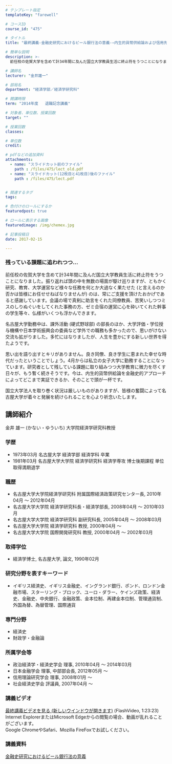 ```yaml
---
# テンプレート指定
templateKey: "farewell"

# コースID
course_id: "475"

# タイトル
title: "最終講義-金融史研究におけるピール銀行法の意義-−内生的貨幣供給論および信用先行説の視点を取り込んで−-2014"

# 簡単な説明
description: >-
  前任校の佐賀大学を含めて計34年間に及んだ国立大学教員生活に終止符をうつことになりました。振り返れば頭の中を無数の場面が駆け巡りますが、ともかく研究、教育、大学運営など様々な任務を何とか大過なく果...

# 講師名
lecturer: "金井雄一"

# 部局名
department: "経済学部／経済学研究科"

# 開講時限
term: "2014年度	退職記念講義"

# 対象者、単位数、授業回数
target: ""

# 授業回数
classes: 

# 単位数
credit: 

# pdfなどの追加資料
attachments: 
  - name: "スライドカット前のファイル" 
    path : /files/475/lect_old.pdf
  - name: "スライドカット(12枚目と41枚目)後のファイル" 
    path : /files/475/lect.pdf


# 関連するタグ
tags:

# 色付けのロールにするか
featuredpost: true

# ロールに表示する画像
featuredimage: /img/chemex.jpg

# 記事投稿日
date: 2017-02-15

---
```

### 残っている課題に追われつつ... 

前任校の佐賀大学を含めて計34年間に及んだ国立大学教員生活に終止符をうつことになりました。振り返れば頭の中を無数の場面が駆け巡りますが、ともかく研究、教育、大学運営など様々な任務を何とか大過なく果たせた (と言えるのか否かは皆様にお任せせねばなりませんが) のは、常にご支援を頂けたおかげであると感謝しています。会議の場で真剣に助言をくれた同僚教員、苦笑いしつつミスのしりぬぐいをしてくれた事務の方、ゼミ合宿の運営に心を砕いてくれた幹事の学生等々、仏様がいくつも浮かんできます。 

名古屋大学勤務中は、課外活動 (硬式野球部) の部長のほか、大学評価・学位授与機構や日本学術振興会の委員など学外での職務も多かったので、思いがけない交流も拡がりました。多忙にはなりましたが、人生を豊かにする新しい世界を得たようです。 

思い出を語り出すとキリがありません。良き同僚、良き学生に恵まれた幸せな時代だったということでしょう。4月からは私立の女子大学に勤務することになっています。研究者として残している課題に取り組みつつ大学教育に微力を尽くす日々が、もう暫く続きそうです。今は、内生的貨幣供給論を金融史的アプローチによってどこまで実証できるか、そのことで頭が一杯です。 

国立大学法人を取り巻く状況は厳しいものがありますが、皆様の奮闘によって名古屋大学が着々と発展を続けられることを心より祈念いたします。
## 講師紹介

金井 雄一 (かない・ゆういち) 大学院経済学研究科教授

### 学歴

  * 1973年03月 名古屋大学 経済学部 経済学科 卒業 
  * 1981年03月 名古屋大学大学院 経済学研究科 経済学専攻 博士後期課程 単位取得満期退学

### 職歴

  * 名古屋大学大学院経済学研究科 附属国際経済政策研究センター長, 2010年04月 ～ 2012年04月 
  * 名古屋大学大学院 経済学研究科長・経済学部長, 2008年04月 ～ 2010年03月 
  * 名古屋大学大学院 経済学研究科 副研究科長, 2005年04月 ～ 2008年03月 
  * 名古屋大学大学院 経済学研究科 教授, 2000年04月 ～ 
  * 名古屋大学大学院 国際開発研究科 教授, 2000年04月 ～ 2002年03月 

### 取得学位

  * 経済学博士, 名古屋大学, 論文, 1990年02月 

### 研究分野を表すキーワード

  * イギリス経済史、イギリス金融史、イングランド銀行、ポンド、ロンドン金融市場、スターリング・ブロック、ユーロ・ダラー、ケインズ政策、経済史、金融史、中央銀行、金融政策、金本位制、再建金本位制、管理通貨制、外国為替、為替管理、国際通貨 

### 専門分野

  * 経済史 
  * 財政学・金融論 

### 所属学会等

  * 政治経済学・経済史学会 理事, 2010年04月 ～ 2014年03月
  * 日本金融学会 理事, 中部部会長, 2012年05月 ～
  * 信用理論研究学会 理事, 2008年01月 ～
  * 社会経済史学会 評議員, 2007年04月 ～
### 講義ビデオ

[最終講義ビデオを見る (新しいウインドウが開きます)](http://nuvideo.media.nagoya-u.ac.jp/embed/b57deab80e3b37185a2e096b7dda7f8a5b3eb8c1) (FlashVideo, 1:23:23)  
Internet ExplorerまたはMicrosoft Edgeからの閲覧の場合、動画が乱れることがございます。  
Google ChromeやSafari、Mozilla FireFoxでお試しください。 

### 講義資料


[金融史研究におけるピール銀行法の意義](/files/475/lect.pdf) 

